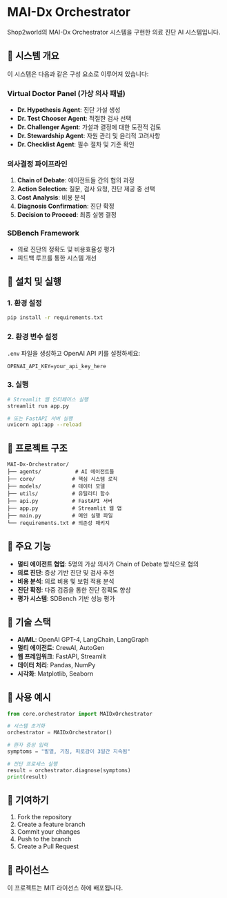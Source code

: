 # MAI-Dx Orchestrator

Shop2world의 MAI-Dx Orchestrator 시스템을 구현한 의료 진단 AI 시스템입니다.

## 🏥 시스템 개요

이 시스템은 다음과 같은 구성 요소로 이루어져 있습니다:

### Virtual Doctor Panel (가상 의사 패널)
- **Dr. Hypothesis Agent**: 진단 가설 생성
- **Dr. Test Chooser Agent**: 적절한 검사 선택
- **Dr. Challenger Agent**: 가설과 결정에 대한 도전적 검토
- **Dr. Stewardship Agent**: 자원 관리 및 윤리적 고려사항
- **Dr. Checklist Agent**: 필수 절차 및 기준 확인

### 의사결정 파이프라인
1. **Chain of Debate**: 에이전트들 간의 협의 과정
2. **Action Selection**: 질문, 검사 요청, 진단 제공 중 선택
3. **Cost Analysis**: 비용 분석
4. **Diagnosis Confirmation**: 진단 확정
5. **Decision to Proceed**: 최종 실행 결정

### SDBench Framework
- 의료 진단의 정확도 및 비용효율성 평가
- 피드백 루프를 통한 시스템 개선

## 🚀 설치 및 실행

### 1. 환경 설정
```bash
pip install -r requirements.txt
```

### 2. 환경 변수 설정
`.env` 파일을 생성하고 OpenAI API 키를 설정하세요:
```
OPENAI_API_KEY=your_api_key_here
```

### 3. 실행
```bash
# Streamlit 웹 인터페이스 실행
streamlit run app.py

# 또는 FastAPI 서버 실행
uvicorn api:app --reload
```

## 📁 프로젝트 구조

```
MAI-Dx-Orchestrator/
├── agents/           # AI 에이전트들
├── core/            # 핵심 시스템 로직
├── models/          # 데이터 모델
├── utils/           # 유틸리티 함수
├── api.py           # FastAPI 서버
├── app.py           # Streamlit 웹 앱
├── main.py          # 메인 실행 파일
└── requirements.txt # 의존성 패키지
```

## 🎯 주요 기능

- **멀티 에이전트 협업**: 5명의 가상 의사가 Chain of Debate 방식으로 협의
- **의료 진단**: 증상 기반 진단 및 검사 추천
- **비용 분석**: 의료 비용 및 보험 적용 분석
- **진단 확정**: 다중 검증을 통한 진단 정확도 향상
- **평가 시스템**: SDBench 기반 성능 평가

## 🔧 기술 스택

- **AI/ML**: OpenAI GPT-4, LangChain, LangGraph
- **멀티 에이전트**: CrewAI, AutoGen
- **웹 프레임워크**: FastAPI, Streamlit
- **데이터 처리**: Pandas, NumPy
- **시각화**: Matplotlib, Seaborn

## 📝 사용 예시

```python
from core.orchestrator import MAIDxOrchestrator

# 시스템 초기화
orchestrator = MAIDxOrchestrator()

# 환자 증상 입력
symptoms = "발열, 기침, 피로감이 3일간 지속됨"

# 진단 프로세스 실행
result = orchestrator.diagnose(symptoms)
print(result)
```

## 🤝 기여하기

1. Fork the repository
2. Create a feature branch
3. Commit your changes
4. Push to the branch
5. Create a Pull Request

## 📄 라이선스

이 프로젝트는 MIT 라이선스 하에 배포됩니다. 